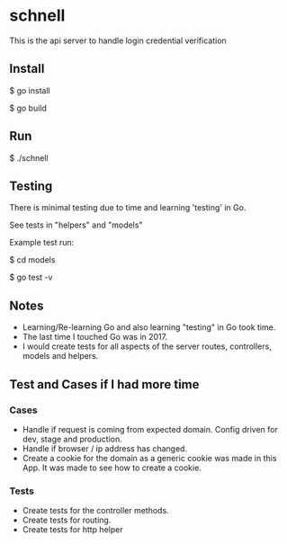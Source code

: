 # schnell

This is the api server to handle login credential verification

## Install

$ go install

$ go build

## Run

$ ./schnell

## Testing

There is minimal testing due to time and learning 'testing' in Go.

See tests in "helpers" and "models"

Example test run:

$ cd models

$ go test -v

## Notes

* Learning/Re-learning Go and also learning "testing" in Go took time.
* The last time I touched Go was in 2017.
* I would create tests for all aspects of the server routes, controllers, models and helpers.

## Test and Cases if I had more time

### Cases
* Handle if request is coming from expected domain. Config driven for dev, stage and production.
* Handle if browser / ip address has changed.
* Create a cookie for the domain as a generic cookie was made in this App. It was made to see how to create a cookie.

### Tests
* Create tests for the controller methods.
* Create tests for routing.
* Create tests for http helper

